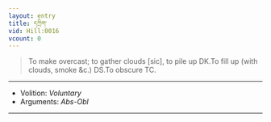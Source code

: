 ```yaml
---
layout: entry
title: དཀྲིག་
vid: Hill:0016
vcount: 0
---
```

> To make overcast; to gather clouds [sic], to pile up DK\.To fill up (with clouds, smoke &c\.) DS\.To obscure TC\.

---
* Volition: _Voluntary_
* Arguments: _Abs-Obl_

---

